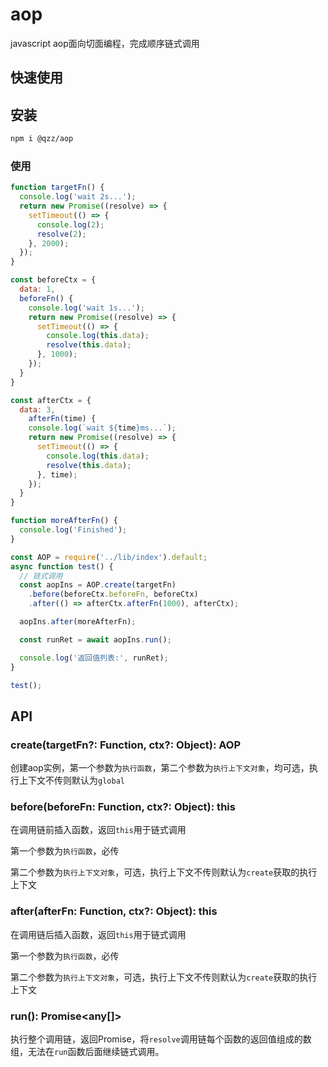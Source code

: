# aop
javascript aop面向切面编程，完成顺序链式调用



## 快速使用

## 安装

```bash
npm i @qzz/aop
```

### 使用

```js
function targetFn() {
  console.log('wait 2s...');
  return new Promise((resolve) => {
    setTimeout(() => {
      console.log(2);
      resolve(2);
    }, 2000);
  });
}

const beforeCtx = {
  data: 1,
  beforeFn() {
    console.log('wait 1s...');
    return new Promise((resolve) => {
      setTimeout(() => {
        console.log(this.data);
        resolve(this.data);
      }, 1000);
    });
  }
}

const afterCtx = {
  data: 3,
    afterFn(time) {
    console.log(`wait ${time}ms...`);
    return new Promise((resolve) => {
      setTimeout(() => {
        console.log(this.data);
        resolve(this.data);
      }, time);
    });
  }
}

function moreAfterFn() {
  console.log('Finished');
}

const AOP = require('../lib/index').default;
async function test() {
  // 链式调用
  const aopIns = AOP.create(targetFn)
    .before(beforeCtx.beforeFn, beforeCtx)
    .after(() => afterCtx.afterFn(1000), afterCtx);

  aopIns.after(moreAfterFn);

  const runRet = await aopIns.run();

  console.log('返回值列表:', runRet);
}

test();
```



## API

### create(targetFn?: Function, ctx?: Object): AOP

创建aop实例，第一个参数为`执行函数`，第二个参数为`执行上下文对象`，均可选，执行上下文不传则默认为`global`

### before(beforeFn: Function, ctx?: Object): this

在调用链前插入函数，返回`this`用于链式调用

第一个参数为`执行函数`，必传

第二个参数为`执行上下文对象`，可选，执行上下文不传则默认为`create`获取的执行上下文

### after(afterFn: Function, ctx?: Object): this

在调用链后插入函数，返回`this`用于链式调用

第一个参数为`执行函数`，必传

第二个参数为`执行上下文对象`，可选，执行上下文不传则默认为`create`获取的执行上下文

### run(): Promise<any[]>

执行整个调用链，返回Promise，将`resolve`调用链每个函数的返回值组成的数组，无法在`run`函数后面继续链式调用。